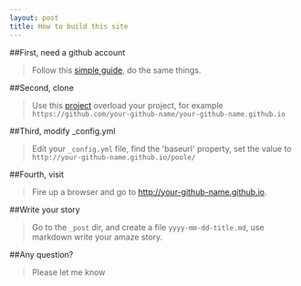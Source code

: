 ```yaml
---
layout: post
title: How to build this site
---
```

##First, need a github account
>Follow this [simple guide](https://pages.github.com/), do the same things.

##Second, clone
>Use this [project](https://github.com/changzhiwin/changzhiwin.github.io) overload your project,
for example `https://github.com/your-github-name/your-github-name.github.io`

##Third, modify _config.yml
>Edit your `_config.yml` file, find the 'baseurl' property, set the value to 
`http://your-github-name.github.io/poole/`

##Fourth, visit
>Fire up a browser and go to http://your-github-name.github.io.

##Write your story
>Go to the `_post` dir, and create a file `yyyy-mm-dd-title.md`,
use markdown write your amaze story.

##Any question?
>Please let me know

